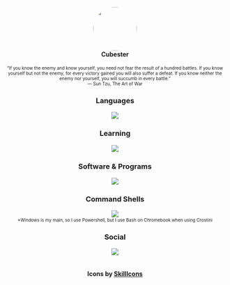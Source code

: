<p align="center">
  <img width="100" style="border-radius: 50%" src="https://avatars.githubusercontent.com/u/78769806?v=4">
  <br>
  <b>Cubester</b>
  <br>
  <br>
  <span style="font-size:10px;!important">“If you know the enemy and know yourself, you need not fear the result of a hundred battles. If you know yourself but not the enemy, for every victory gained you will also suffer a defeat. If you know neither the enemy nor yourself, you will succumb in every battle.”</span> 
  <br>
  <span style="font-size:10px;!important"> ― Sun Tzu, The Art of War</span>
</p>

<div align="center">
  <h3>Languages</h3>
  <img src="https://skillicons.dev/icons?i=js,python,lua,haxe,html">
  <h3>Learning</h3>
  <img src="https://skillicons.dev/icons?i=css,markdown,java">
  <h3>Software & Programs</h3>
  <img src="https://skillicons.dev/icons?i=vscode,git,blender,haxeflixel,raspberrypi">
  <h3>Command Shells</h3>
  <img src="https://skillicons.dev/icons?i=powershell,bash">
  <br>
  <span style="font-size:10px;!important">*Windows is my main, so I use Powershell, but I use Bash on Chromebook when using Crostini</span>
  <h3>Social</h3>
  <img src="https://skillicons.dev/icons?i=discord,linkedin">
  <br/>
  <br/>
  <br/>
  <b>Icons by <a href="https://skillicons.dev">SkillIcons</a></b>
</div>

